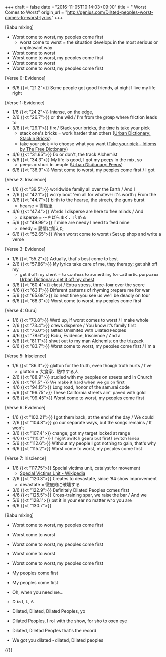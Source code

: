 +++
draft = false
date = "2016-11-05T10:14:03+09:00"
title = " Worst Comes to Worst"
origin_url = "http://genius.com/Dilated-peoples-worst-comes-to-worst-lyrics"
+++

[Babu mixing]  

* Worst come to worst, my peoples come first
  * worst come to worst = the situation develops in the most serious or unpleasant way
* Worst come to worst
* Worst come to worst, my peoples come first
* Worst come to worst
* Worst come to worst, my peoples come first

[Verse 0: Evidence]  

* 6/6 {{<t "21.2">}} Some people got good friends, at night I live my life right  
  
[Verse 1: Evidence]  

* 1/6 {{<t "24.2">}} Intense, on the edge,  
* 2/6 {{<t "26.7">}} on the wild / I'm from the group where friction leads to  
* 3/6 {{<t "29.1">}} fire / Stack your bricks, the time is take your pick  
    * stack one's bricks = work harder than others ([Urban Dictionary: Stackin Bricks](http://www.urbandictionary.com/define.php?term=Stackin%20Bricks))
    * take your pick = to choose what you want ([Take your pick \- Idioms by The Free Dictionary](http://idioms.thefreedictionary.com/take+your+pick))
* 4/6 {{<t "31.65">}} Do or don't, the track Alchemist  
* 5/6 {{<t "34.3">}} My life is good, I got my peeps in the mix, so  
    * peeps = short in people ([Urban Dictionary: Peeps](http://www.urbandictionary.com/define.php?term=Peeps))
* 6/6 {{<t "36.9">}} Worst come to worst, my peoples come first / I got

[Verse 2: Iriscience]  

* 1/6 {{<t "39.5">}} worldwide family all over the Earth / And I  
* 2/6 {{<t "42.1">}} worry bout 'em all for whatever it's worth / From the  
* 3/6 {{<t "44.7">}} birth to the hearse, the streets, the guns burst  
    * hearse = 霊柩車
* 4/6 {{<t "47.4">}} Words I disperse are here to free minds / And  
    * disperse = ～をばらまく、広める
* 5/6 {{<t "49.99">}} if mine are needy I need to feed mine  
    * needy = 愛情に飢えた
* 6/6 {{<t "52.65">}} When worst come to worst / Set up shop and write a verse
  
[Verse 3: Evidence]  

* 1/6 {{<t "55.2">}} Actually, that's best come to best  
* 2/6 {{<t "57.86">}} My lyrics take care of me, they therapy; get shit off my  
    * get it off my chest = to confess to something for cathartic purposes [Urban Dictionary: get it off my chest](http://www.urbandictionary.com/define.php?term=get%20it%20off%20my%20chest)
* 3/6 {{<t "60.4">}} chest / Extra stress, three-four over the score  
* 4/6 {{<t "63.1">}} Different patterns of rhyming prepare me for war  
* 5/6 {{<t "65.68">}} So next time you see us we'll be deadly on tour  
* 6/6 {{<t "68.3">}} Worst come to worst, my peoples come first  
  
[Verse 4: Guru]  

* 1/6 {{<t "70.8">}} Word up, if worst comes to worst / I make whole  
* 2/6 {{<t "73.4">}} crews disperse / You know it's family first  
* 3/6 {{<t "76.0">}} Gifted Unlimited with Dilated Peoples  
* 4/6 {{<t "78.6">}} Babu, Evidence, Iriscience / And a  
* 5/6 {{<t "81.1">}} shout out to my man Alchemist on the trizzack  
* 6/6 {{<t "83.7">}} Worst come to worst, my peoples come first / I'm a
  
[Verse 5: Iriscience]  

* 1/6 {{<t "86.3">}} glutton for the truth, even though truth hurts / I've  
    * glutton = 大食家、熱中する人
* 2/6 {{<t "88.9">}} studied with my peoples on streets and in Church  
* 3/6 {{<t "91.5">}} We make it hard when we go on first  
* 4/6 {{<t "94.15">}} Long road, honor of the samurai code  
* 5/6 {{<t "96.75">}} These California streets ain't paved with gold  
* 6/6 {{<t "99.45">}} Worst come to worst, my peoples come first  
  
[Verse 6: Evidence]  

* 1/6 {{<t "102.21">}} I got them back, at the end of the day / We could  
* 2/6 {{<t "104.8">}} go our separate ways, but the songs remains / It won't  
* 3/6 {{<t "107.4">}} change; got my target locked at range  
* 4/6 {{<t "110.0">}} I might switch gears but first I switch lanes  
* 5/6 {{<t "112.6">}} Without my people I got nothing to gain, that's why  
* 6/6 {{<t "115.2">}} Worst come to worst, my peoples come first  
  
[Verse 7: Iriscience]  

* 1/6 {{<t "117.75">}} Special victims unit, catalyst for movement  
    * [Special Victims Unit \- Wikipedia](https://en.wikipedia.org/wiki/Special_Victims_Unit)
* 2/6 {{<t "120.3">}} Creates to devastate, since '84 show improvement  
    * devastate = 徹底的に破壊する
* 3/6 {{<t "122.9">}} Definitely Dilated Peoples comes first  
* 4/6 {{<t "125.5">}} Cross-training spar, we raise the bar / And we  
* 5/6 {{<t "128.1">}} put it in your ear no matter who you are  
* 6/6 {{<t "130.7">}}
  
[Babu mixing]  

* Worst come to worst, my peoples come first  
* Worst come to worst  
* Worst come to worst, my peoples come first  
* Worst come to worst  
* Worst come to worst, my peoples come first  
* My peoples come first  
* My peoples come first  
* Oh, when you need me...  
  
* D to I, L, A  
* Dilated, Dilated, Dilated Peoples, yo  
* Dilated Peoples, I roll with the show, for sho to open eye  
* Dilated, Diletad Peoples that's the record  
* We got you dilated - dilated, Dilated peoples  

{{<y sevZEOUXpw4>}}

